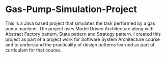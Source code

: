 # Gas-Pump-Simulation-Project

This is a Java based project that simulates the task performed by a gas pump machine. The project uses Model Driven Architecture along 
with Abstract Factory pattern, State pattern and Strategy pattern.
I created this project as part of a project work for Software System Architecture course and to understand the practicality of design 
patterns learned as part of curriculam for that course.
